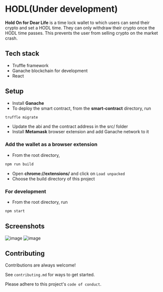 # HODL(Under development)
**Hold On for Dear Life** is a time lock wallet to which users can send their crypto and set a HODL time. They can only withdraw their crypto once the HODL time passes. This prevents the user from selling crypto on the market crash.
## Tech stack
- Truffle framework
- Ganache blockchain for development
- React
## Setup
- Install **Ganache**
- To deploy the smart contract, from the **smart-contract** directory, run
```bash
truffle migrate
```
- Update the abi and the contract address in the src/ folder
- Install **Metamask** browser extension and add Ganache network to it

### Add the wallet as a browser extension
- From the root directory,
```bash 
npm run build
```
- Open **chrome://extensions/** and click on `Load unpacked`
- Choose the build directory of this project
### For development
- From the root directory, run
```bash
npm start
```
## Screenshots
![image](https://user-images.githubusercontent.com/74037707/206703443-96fbe9e5-af87-4c4b-851b-f74b4747fa5c.png)
![image](https://user-images.githubusercontent.com/74037707/209092178-c921d87b-66fa-4363-b4a8-893c5b37db41.png)





## Contributing

Contributions are always welcome!

See `contributing.md` for ways to get started.

Please adhere to this project's `code of conduct`.
